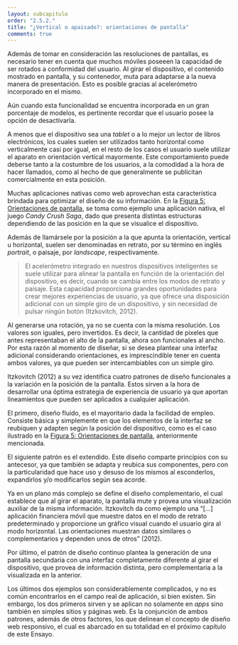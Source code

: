 ```yaml
---
layout: subcapitulo
order: "2.5.2."
title: "¿Vertical o apaisado?: orientaciones de pantalla"
comments: true
---
```


Además de tomar en consideración las resoluciones de pantallas, es necesario tener en cuenta que muchos móviles poseeen la capacidad de ser rotados a conformidad del usuario. Al girar el dispositivo, el contenido mostrado en pantalla, y su contenedor, muta para adaptarse a la nueva manera de presentación. Esto es posible gracias al acelerómetro incorporado en el mismo.

Aún cuando esta funcionalidad se encuentra incorporada en un gran porcentaje de modelos, es pertinente recordar que el usuario posee la opción de desactivarla.

A menos que el dispositivo sea una _tablet_ o a lo mejor un lector de libros electrónicos, los cuales suelen ser utilizados tanto horizontal como verticalmente casi por igual, en el resto de los casos el usuario suele utilizar el aparato en orientación vertical mayormente. Este comportamiento puede deberse tanto a la costumbre de los usuarios, a la comodidad a la hora de hacer llamados, como al hecho de que generalmente se publicitan comercialmente en esta posición.

Muchas aplicaciones nativas como web aprovechan esta característica brindada para optimizar el diseño de su información. En la [Figura  5: Orientaciones de pantalla](../../../anexo), se toma como ejemplo una aplicación nativa, el juego _Candy Crush Saga_, dado que presenta distintas estructuras dependiendo de las posición en la que se visualice el dispositivo.

Además de llamársele por la posición a la que apunta la orientación, vertical u horizontal, suelen ser denominadas en retrato, por su término en inglés _portrait_, o paisaje, por _landscape_, respectivamente.

> El acelerómetro integrado en nuestros dispositivos inteligentes se suele utilizar para alinear la pantalla en función de la orientación del dispositivo, es decir, cuando se cambia entre los modos de retrato y paisaje. Esta capacidad proporciona grandes oportunidades para crear mejores experiencias de usuario, ya que ofrece una disposición adicional con un simple giro de un dispositivo, y sin necesidad de pulsar ningún botón (Itzkovitch, 2012).

Al generarse una rotación, ya no se cuenta con la misma resolución. Los valores son iguales, pero invertidos. Es decir, la cantidad de pixeles que antes representaban el alto de la pantalla, ahora son funcionales al ancho. Por esta razón al momento de diseñar, si se desea plantear una interfaz adicional considerando orientaciones, es imprescindible tener en cuenta ambos valores, ya que pueden ser intercambiables con un simple giro.

Itzkovitch (2012) a su vez identifica cuatro patrones de diseño funcionales a la variación en la posición de la pantalla. Estos sirven a la hora de desarrollar una óptima estrategia de experiencia de usuario ya que aportan lineamientos que pueden ser aplicados a cualquier aplicación.

El primero, diseño fluido, es el mayoritario dada la facilidad de empleo. Consiste básica y simplemente en que los elementos de la interfaz se reubiquen y adapten según la posición del dispositivo, como es el caso ilustrado en la [Figura 5: Orientaciones de pantalla](../../../anexo), anteriormente mencionada.

El siguiente patrón es el extendido. Este diseño comparte principios con su antecesor, ya que también se adapta y reubica sus componentes, pero con la particularidad que hace uso y desuso de los mismos al esconderlos, expandirlos y/o modificarlos según sea acorde.

Ya en un plano más complejo se define el diseño complementario, el cual establece que al girar el aparato, la pantalla mute y provea una visualización auxiliar de la misma información. Itzkovitch da como ejemplo una “[…] aplicación financiera móvil que muestre datos en el modo de retrato predeterminado y proporcione un gráfico visual cuando el usuario gira al modo horizontal. Las orientaciones muestran datos similares o complementarios y dependen unos de otros” (2012).

Por último, el patrón de diseño continuo plantea la generación de una pantalla secundaria con una interfaz completamente diferente al girar el dispositivo, que provea de información distinta, pero complementaria a la visualizada en la anterior.

Los últimos dos ejemplos son considerablemente complicados, y no es común encontrarlos en el campo real de aplicación, si bien existen. Sin embargo, los dos primeros sirven y se aplican no solamente en _apps_ sino también en simples sitios y páginas web. Es la conjunción de ambos patrones, además de otros factores, los que delinean el concepto de diseño web responsivo, el cual es abarcado en su totalidad en el próximo capítulo de este Ensayo.
